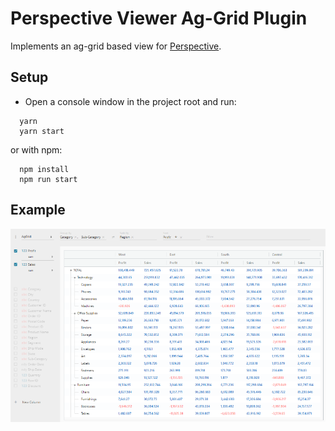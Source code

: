 # Perspective Viewer Ag-Grid Plugin

Implements an ag-grid based view for [Perspective](https://github.com/jpmorganchase/perspective).

## Setup

  * Open a console window in the project root and run:

```
  yarn
  yarn start
```

or with npm:

```
  npm install
  npm run start
```

## Example

![Example](examples/screenshot.png)
